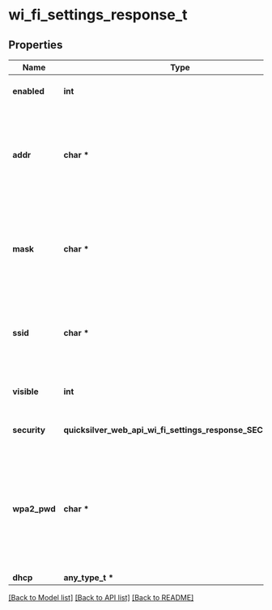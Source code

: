# wi_fi_settings_response_t

## Properties
Name | Type | Description | Notes
------------ | ------------- | ------------- | -------------
**enabled** | **int** | Whether Wi-Fi is enabled | 
**addr** | **char \*** | The address assigned to the Wi-Fi interface. Must be specified in IPv4 dotted notation. | 
**mask** | **char \*** | The subnet mask assigned to the Wi-Fi interface. Must be specified in IPv4 dotted notation. | 
**ssid** | **char \*** | The SSID used for the Wi-Fi network. Must be 1-30 characters. | 
**visible** | **int** | Whether the SSID should be broadcast | 
**security** | **quicksilver_web_api_wi_fi_settings_response_SECURITY_e** | The type of security to use | 
**wpa2_pwd** | **char \*** | The WPA2 password. Must be 8-25 characters, with the exception that a blank string is allowed if security is open. | 
**dhcp** | **any_type_t \*** |  | 

[[Back to Model list]](../README.md#documentation-for-models) [[Back to API list]](../README.md#documentation-for-api-endpoints) [[Back to README]](../README.md)


